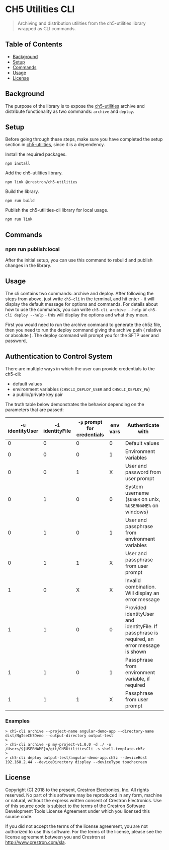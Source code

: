 # CH5 Utilities CLI

> Archiving and distribution utilities from the ch5-utilities library wrapped as CLI commands.

## Table of Contents

- [Background](#background)
- [Setup](#setup)
- [Commands](#commands)
- [Usage](#usage)
- [License](#license)

## Background

The purpose of the library is to expose the [ch5-utilities](./../CH5Utilities/readme.md) archive and distribute functionality as two commands: `archive` and `deploy`.

## Setup

Before going through these steps, make sure you have completed the setup section in [ch5-utilities](./../CH5Utilities/readme.md), since it is a dependency.

Install the required packages.
```
npm install
```

Add the ch5-utilities library.
```
npm link @crestron/ch5-utilities
```

Build the library.
```
npm run build
```

Publish the ch5-utilities-cli library for local usage.
```
npm run link
```

## Commands

### npm run publish:local

After the initial setup, you can use this command to rebuild and publish changes in the library.

## Usage

The cli contains two commands: archive and deploy. After following the steps from above, just write `ch5-cli` in the terminal, and hit enter - it will display the default message for options and commands.
For details about how to use the commands, you can write `ch5-cli archive --help` or `ch5-cli deploy --help` - this will display the options and what they mean.

First you would need to run the archive command to generate the ch5z file, then you need to run the deploy command giving the archive path ( relative or absolute ).
The deploy command will prompt you for the SFTP user and password,

## Authentication to Control System

There are multiple ways in which the user can provide credentials to the ch5-cli:

- default values
- environment variables (`CH5CLI_DEPLOY_USER` and `CH5CLI_DEPLOY_PW`)
- a public/private key pair

The truth table below demonstrates the behavior depending on the parameters that are passed:


|`-u` identityUser|`-i` identityFile |`-p` prompt for credentials      | env vars | Authenticate with|
| ----------- | ----------- |----------- | ----------- |----------- |
|0|0|0|0|Default values|
|0|0|0|1|Environment variables|
|0|0|1|X|User and password from user prompt|
|0|1|0|0|System username (`$USER` on unix, `%USERNAME%` on windows)|
|0|1|0|1|User and passphrase from environment variables|
|0|1|1|X|User and passphrase from user prompt|
|1|0|X|X|Invalid combination. Will display an error message|
|1|1|0|0|Provided identityUser and identityFile. If passphrase is required, an error message is shown|
|1|1|0|1|Passphrase from environment variable, if required|
|1|1|1|X|Passphrase from user prompt|

### Examples

```
> ch5-cli archive --project-name angular-demo-app --directory-name dist/NgIseCh5Demo --output-directory output-test
>
> ch5-cli archive -p my-project-v1.0.0 -d ./ -o /Users/${USERNAME}o/git/CH5UtilitiesCli -s shell-template.ch5z
>
> ch5-cli deploy output-test/angular-demo-app.ch5z --deviceHost 192.168.2.44 --deviceDirectory display --deviceType touchscreen
```

## License

Copyright (C) 2018 to the present, Crestron Electronics, Inc.
All rights reserved.
No part of this software may be reproduced in any form, machine
or natural, without the express written consent of Crestron Electronics.
Use of this source code is subject to the terms of the Crestron Software 
Development Tools License Agreement under which you licensed this source code.

If you did not accept the terms of the license agreement,
you are not authorized to use this software. For the terms of the license,
please see the license agreement between you and Crestron at http://www.crestron.com/sla.
